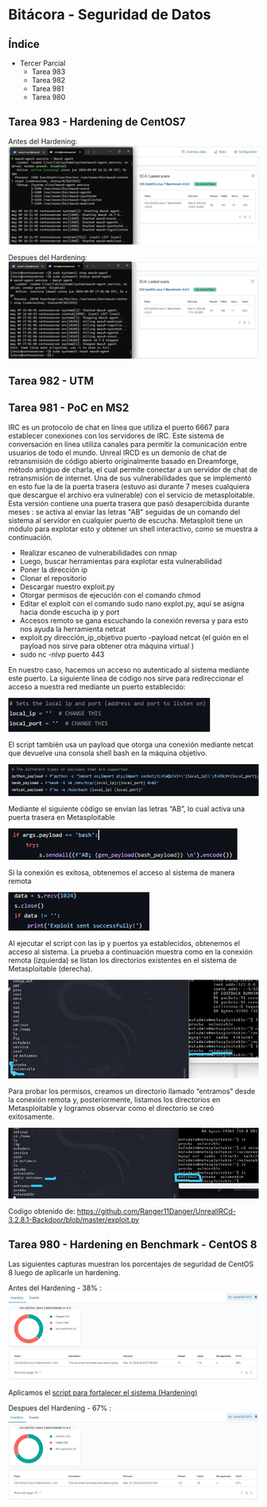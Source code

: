 # Bitácora - Seguridad de Datos

## Índice

 - Tercer Parcial
    - Tarea 983
    - Tarea 982
    - Tarea 981
    - Tarea 980
    
## 

## Tarea 983 - Hardening de CentOS7

Antes del Hardening:
![App Screenshot](https://github.com/v-Chriz-v/Seguridad_Datos/blob/main/Bitacora/Tercer%20parcial/Images/HardeningAntes.png)

Despues del Hardening:
![App Screenshot](https://github.com/v-Chriz-v/Seguridad_Datos/blob/main/Bitacora/Tercer%20parcial/Images/HardeningDespues.png)

##

## Tarea 982 - UTM



##

## Tarea 981 - PoC en MS2

IRC es un protocolo de chat en línea que utiliza el puerto 6667 para establecer conexiones con los servidores de IRC. Este sistema de conversación en línea utiliza canales para permitir la comunicación entre usuarios de todo el mundo.
Unreal IRCD es un demonio de chat de retransmisión de código abierto  originalmente basado en Dreamforge, método antiguo de charla, el cual permite conectar a un servidor de chat de retransmisión de internet. Una de sus vulnerabilidades que se implementó en esto fue la de la puerta trasera (estuvo asi durante 7 meses cualquiera que descargue el archivo era vulnerable) con el servicio de metasploitable. 
Esta versión contiene una puerta trasera que pasó desapercibida durante meses : se activa al enviar las letras "AB" seguidas de un comando del sistema al servidor en cualquier puerto de escucha. Metasploit tiene un módulo para explotar esto y obtener un shell interactivo, como se muestra a continuación.

* Realizar escaneo de vulnerabilidades con nmap 
* Luego, buscar herramientas para explotar esta vulnerabilidad
* Poner la dirección ip 
* Clonar el repositorio
* Descargar nuestro exploit.py 
* Otorgar permisos de ejecución con el comando chmod
* Editar el exploit con el comando sudo nano explot.py, aquí se asigna hacia donde escucha ip y port  
* Accesos remoto se gana escuchando la conexión reversa y para esto nos ayuda la herramienta netcat 
* exploit.py dirección_ip_objetivo puerto -payload netcat (el guión en el payload nos sirve para obtener otra máquina virtual )
* sudo nc -nlvp puerto 443

En nuestro caso, hacemos un acceso no autenticado al sistema mediante este puerto. La siguiente línea de código nos sirve para redireccionar el acceso a nuestra red mediante un puerto establecido:

![App Screenshot](https://github.com/v-Chriz-v/Seguridad_Datos/blob/main/Bitacora/Tercer%20parcial/Images/configip.png)

El script también usa un payload que otorga una conexión mediante netcat que devuelve una consola shell bash en la máquina objetivo.

![App Screenshot](https://github.com/v-Chriz-v/Seguridad_Datos/blob/main/Bitacora/Tercer%20parcial/Images/payloadsestablecidos.png)

Mediante el siguiente código se envían las letras “AB”, lo cual activa una puerta trasera en Metasploitable

![App Screenshot](https://github.com/v-Chriz-v/Seguridad_Datos/blob/main/Bitacora/Tercer%20parcial/Images/cadenaAB.png)

Si la conexión es exitosa, obtenemos el acceso al sistema de manera remota

![App Screenshot](https://github.com/v-Chriz-v/Seguridad_Datos/blob/main/Bitacora/Tercer%20parcial/Images/conexionrecibida.png)

Al ejecutar el script con las ip y puertos ya establecidos, obtenemos el acceso al sistema. La prueba a continuación muestra como en la conexión remota (izquierda) se listan los directorios existentes en el sistema de Metasploitable (derecha).

![App Screenshot](https://github.com/v-Chriz-v/Seguridad_Datos/blob/main/Bitacora/Tercer%20parcial/Images/entrandoalavm.png)

Para probar los permisos, creamos un directorio llamado “entramos” desde la conexión remota y, posteriormente, listamos los directorios en Metasploitable y logramos observar como el directorio se creó exitosamente.

![App Screenshot](https://github.com/v-Chriz-v/Seguridad_Datos/blob/main/Bitacora/Tercer%20parcial/Images/exploitfuncionando.png)

Codigo obtenido de: https://github.com/Ranger11Danger/UnrealIRCd-3.2.8.1-Backdoor/blob/master/exploit.py


##

## Tarea 980 - Hardening en Benchmark - CentOS 8

Las siguientes capturas muestran los porcentajes de seguridad de CentOS 8 luego de aplicarle un hardening.

Antes del Hardening - 38% :
![App Screenshot](https://github.com/v-Chriz-v/Seguridad_Datos/blob/main/Bitacora/Tercer%20parcial/Images/CentOS8.png)

Aplicamos el [script para fortalecer el sistema (Hardening)](https://github.com/v-Chriz-v/Seguridad_Datos/blob/main/Bitacora/Tercer%20parcial/CentOS8.sh)

Despues del Hardening - 67% :
![App Screenshot](https://github.com/v-Chriz-v/Seguridad_Datos/blob/main/Bitacora/Tercer%20parcial/Images/CentOS8-hardening.png)

##